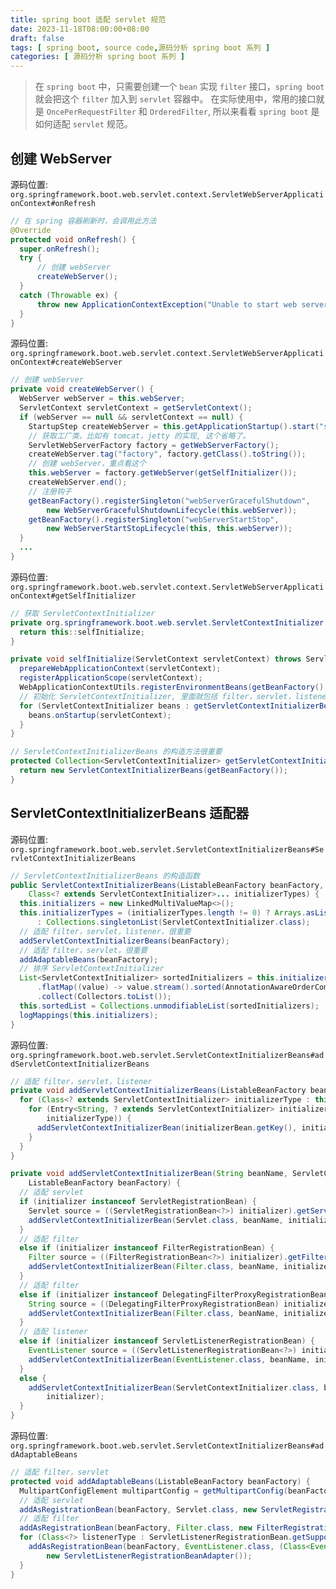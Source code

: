 ```yaml
---
title: spring boot 适配 servlet 规范
date: 2023-11-18T08:00:00+08:00
draft: false
tags: [ spring boot, source code,源码分析 spring boot 系列 ]
categories: [ 源码分析 spring boot 系列 ]
---
```



> 在 `spring boot` 中，只需要创建一个 `bean` 实现 `filter` 接口，`spring boot` 就会把这个 `filter` 加入到 `servlet` 容器中。
> 在实际使用中，常用的接口就是 `OncePerRequestFilter` 和 `OrderedFilter`, 所以来看看 `spring boot` 是如何适配 `servlet` 规范。

## 创建 WebServer

源码位置: `org.springframework.boot.web.servlet.context.ServletWebServerApplicationContext#onRefresh`

```java
// 在 spring 容器刷新时，会调用此方法
@Override
protected void onRefresh() {
  super.onRefresh();
  try {
      // 创建 webServer
      createWebServer();
  }
  catch (Throwable ex) {
      throw new ApplicationContextException("Unable to start web server", ex);
  }
}
```

源码位置: `org.springframework.boot.web.servlet.context.ServletWebServerApplicationContext#createWebServer`

```java
// 创建 webServer
private void createWebServer() {
  WebServer webServer = this.webServer;
  ServletContext servletContext = getServletContext();
  if (webServer == null && servletContext == null) {
    StartupStep createWebServer = this.getApplicationStartup().start("spring.boot.webserver.create");
    // 获取工厂类，比如有 tomcat，jetty 的实现, 这个省略了。
    ServletWebServerFactory factory = getWebServerFactory();
    createWebServer.tag("factory", factory.getClass().toString());
    // 创建 webServer，重点看这个
    this.webServer = factory.getWebServer(getSelfInitializer());
    createWebServer.end();
    // 注册钩子
    getBeanFactory().registerSingleton("webServerGracefulShutdown",
        new WebServerGracefulShutdownLifecycle(this.webServer));
    getBeanFactory().registerSingleton("webServerStartStop",
        new WebServerStartStopLifecycle(this, this.webServer));
  }
  ...
}
```

源码位置: `org.springframework.boot.web.servlet.context.ServletWebServerApplicationContext#getSelfInitializer`

```java
// 获取 ServletContextInitializer
private org.springframework.boot.web.servlet.ServletContextInitializer getSelfInitializer() {
  return this::selfInitialize;
}

private void selfInitialize(ServletContext servletContext) throws ServletException {
  prepareWebApplicationContext(servletContext);
  registerApplicationScope(servletContext);
  WebApplicationContextUtils.registerEnvironmentBeans(getBeanFactory(), servletContext);
  // 初始化 ServletContextInitializer, 里面就包括 filter，servlet，listener
  for (ServletContextInitializer beans : getServletContextInitializerBeans()) {
    beans.onStartup(servletContext);
  }
}

// ServletContextInitializerBeans 的构造方法很重要
protected Collection<ServletContextInitializer> getServletContextInitializerBeans() {
  return new ServletContextInitializerBeans(getBeanFactory());
}
```

## ServletContextInitializerBeans 适配器

源码位置: `org.springframework.boot.web.servlet.ServletContextInitializerBeans#ServletContextInitializerBeans`

```java
// ServletContextInitializerBeans 的构造函数
public ServletContextInitializerBeans(ListableBeanFactory beanFactory,
    Class<? extends ServletContextInitializer>... initializerTypes) {
  this.initializers = new LinkedMultiValueMap<>();
  this.initializerTypes = (initializerTypes.length != 0) ? Arrays.asList(initializerTypes)
      : Collections.singletonList(ServletContextInitializer.class);
  // 适配 filter，servlet，listener，很重要
  addServletContextInitializerBeans(beanFactory);
  // 适配 filter，servlet，很重要
  addAdaptableBeans(beanFactory);
  // 排序 ServletContextInitializer
  List<ServletContextInitializer> sortedInitializers = this.initializers.values().stream()
      .flatMap((value) -> value.stream().sorted(AnnotationAwareOrderComparator.INSTANCE))
      .collect(Collectors.toList());
  this.sortedList = Collections.unmodifiableList(sortedInitializers);
  logMappings(this.initializers);
}
```

源码位置: `org.springframework.boot.web.servlet.ServletContextInitializerBeans#addServletContextInitializerBeans`

```java
// 适配 filter，servlet，listener
private void addServletContextInitializerBeans(ListableBeanFactory beanFactory) {
  for (Class<? extends ServletContextInitializer> initializerType : this.initializerTypes) {
    for (Entry<String, ? extends ServletContextInitializer> initializerBean : getOrderedBeansOfType(beanFactory,
        initializerType)) {
      addServletContextInitializerBean(initializerBean.getKey(), initializerBean.getValue(), beanFactory);
    }
  }
}

private void addServletContextInitializerBean(String beanName, ServletContextInitializer initializer,
    ListableBeanFactory beanFactory) {
  // 适配 servlet
  if (initializer instanceof ServletRegistrationBean) {
    Servlet source = ((ServletRegistrationBean<?>) initializer).getServlet();
    addServletContextInitializerBean(Servlet.class, beanName, initializer, beanFactory, source);
  }
  // 适配 filter
  else if (initializer instanceof FilterRegistrationBean) {
    Filter source = ((FilterRegistrationBean<?>) initializer).getFilter();
    addServletContextInitializerBean(Filter.class, beanName, initializer, beanFactory, source);
  }
  // 适配 filter
  else if (initializer instanceof DelegatingFilterProxyRegistrationBean) {
    String source = ((DelegatingFilterProxyRegistrationBean) initializer).getTargetBeanName();
    addServletContextInitializerBean(Filter.class, beanName, initializer, beanFactory, source);
  }
  // 适配 listener
  else if (initializer instanceof ServletListenerRegistrationBean) {
    EventListener source = ((ServletListenerRegistrationBean<?>) initializer).getListener();
    addServletContextInitializerBean(EventListener.class, beanName, initializer, beanFactory, source);
  }
  else {
    addServletContextInitializerBean(ServletContextInitializer.class, beanName, initializer, beanFactory,
        initializer);
  }
}
```

源码位置: `org.springframework.boot.web.servlet.ServletContextInitializerBeans#addAdaptableBeans`

```java
// 适配 filter，servlet
protected void addAdaptableBeans(ListableBeanFactory beanFactory) {
  MultipartConfigElement multipartConfig = getMultipartConfig(beanFactory);
  // 适配 servlet
  addAsRegistrationBean(beanFactory, Servlet.class, new ServletRegistrationBeanAdapter(multipartConfig));
  // 适配 filter
  addAsRegistrationBean(beanFactory, Filter.class, new FilterRegistrationBeanAdapter());
  for (Class<?> listenerType : ServletListenerRegistrationBean.getSupportedTypes()) {
    addAsRegistrationBean(beanFactory, EventListener.class, (Class<EventListener>) listenerType,
        new ServletListenerRegistrationBeanAdapter());
  }
}
```
